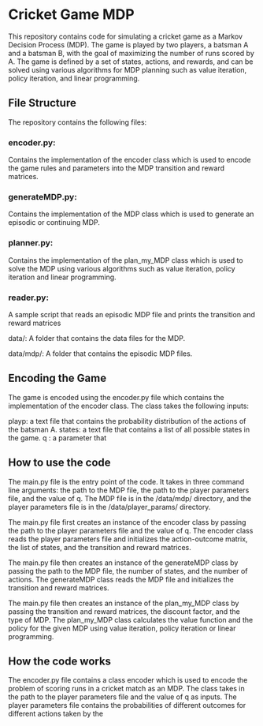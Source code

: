 # Cricket Game MDP
This repository contains code for simulating a cricket game as a Markov Decision Process (MDP). The game is played by two players, a batsman A and a batsman B, with the goal of maximizing the number of runs scored by A. The game is defined by a set of states, actions, and rewards, and can be solved using various algorithms for MDP planning such as value iteration, policy iteration, and linear programming.

## File Structure
The repository contains the following files:

### encoder.py: 
Contains the implementation of the encoder class which is used to encode the game rules and parameters into the MDP transition and reward matrices.

### generateMDP.py: 
Contains the implementation of the MDP class which is used to generate an episodic or continuing MDP.

### planner.py: 
Contains the implementation of the plan_my_MDP class which is used to solve the MDP using various algorithms such as value iteration, policy iteration and linear programming.

### reader.py: 
A sample script that reads an episodic MDP file and prints the transition and reward matrices

data/: A folder that contains the data files for the MDP.

data/mdp/: A folder that contains the episodic MDP files.

## Encoding the Game
The game is encoded using the encoder.py file which contains the implementation of the encoder class. The class takes the following inputs:

playp: a text file that contains the probability distribution of the actions of the batsman A.
states: a text file that contains a list of all possible states in the game.
q : a parameter that

## How to use the code
The main.py file is the entry point of the code. It takes in three command line arguments: the path to the MDP file, the path to the player parameters file, and the value of q. The MDP file is in the /data/mdp/ directory, and the player parameters file is in the /data/player_params/ directory.

The main.py file first creates an instance of the encoder class by passing the path to the player parameters file and the value of q. The encoder class reads the player parameters file and initializes the action-outcome matrix, the list of states, and the transition and reward matrices.

The main.py file then creates an instance of the generateMDP class by passing the path to the MDP file, the number of states, and the number of actions. The generateMDP class reads the MDP file and initializes the transition and reward matrices.

The main.py file then creates an instance of the plan_my_MDP class by passing the transition and reward matrices, the discount factor, and the type of MDP. The plan_my_MDP class calculates the value function and the policy for the given MDP using value iteration, policy iteration or linear programming.

## How the code works
The encoder.py file contains a class encoder which is used to encode the problem of scoring runs in a cricket match as an MDP. The class takes in the path to the player parameters file and the value of q as inputs. The player parameters file contains the probabilities of different outcomes for different actions taken by the
